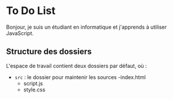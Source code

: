 # To Do List

Bonjour, je suis un étudiant en informatique et j'apprends à utiliser JavaScript.

## Structure des dossiers

L'espace de travail contient deux dossiers par défaut, où :

- `src` : le dossier pour maintenir les sources
	-index.html
	- script.js
	- style.css


